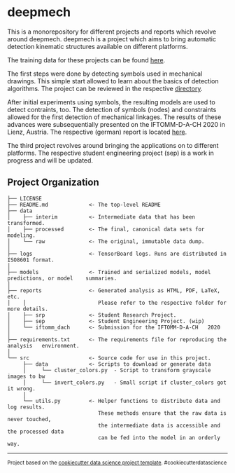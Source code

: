 deepmech
==============================

This is a monorepository for different projects and reports which revolve around deepmech.
deepmech is a project which aims to bring automatic detection kinematic structures available on different platforms.

The training data for these projects can be found [here](https://drive.google.com/drive/folders/1yZI5v3ws3b8GZMl_ACe4TO_qebdS2fUz?usp=sharing).

The first steps were done by detecting symbols used in mechanical drawings.
This simple start allowed to learn about the basics of detection algorithms.
The project can be reviewed in the respective [directory](reports/srp).

After initial experiments using symbols, the resulting models are used to detect contraints, too.
The detection of symbols (nodes) and constraints allowed for the first detection of mechanical linkages.
The results of these advances were subsequentially presented on the IFTOMM-D-A-CH 2020 in Lienz, Austria.
The respective (german) report is located [here](reports/iftomm_dach).

The third project revolves around bringing the applications on to different platforms.
The respective student engineering project (sep) is a work in progress and will be updated.

Project Organization
------------

    ├── LICENSE
    ├── README.md             <- The top-level README
    ├── data
    │    ├── interim          <- Intermediate data that has been transformed.
    │    ├── processed        <- The final, canonical data sets for modeling.
    │    └── raw              <- The original, immutable data dump.
    │
    ├── logs                  <- TensorBoard logs. Runs are distributed in ISO8601 format.
    │
    ├── models                <- Trained and serialized models, model predictions, or model    summaries.
    │
    ├── reports               <- Generated analysis as HTML, PDF, LaTeX, etc.
    │    │                       Please refer to the respective folder for more details.
    │    ├── srp              <- Student Research Project.
    │    ├── sep              <- Student Engineering Project. (wip)
    │    └── iftomm_dach      <- Submission for the IFTOMM-D-A-CH   2020                                 
    │
    ├── requirements.txt      <- The requirements file for reproducing the analysis   environment.
    │
    └── src                   <- Source code for use in this project.
         ├── data             <- Scripts to download or generate data
         │     └── cluster_colors.py  - Script to transform grayscale images to bw
         │     └── invert_colors.py   - Small script if cluster_colors got it wrong.
         │
         └── utils.py         <- Helper functions to distribute data and log results. 
                                 These methods ensure that the raw data is never touched,
                                 the intermediate data is accessible and the processed data
                                 can be fed into the model in an orderly way.


--------

<p><small>Project based on the <a target="_blank" href="https://drivendata.github.io/cookiecutter-data-science/">cookiecutter data science project template</a>. #cookiecutterdatascience</small></p>
